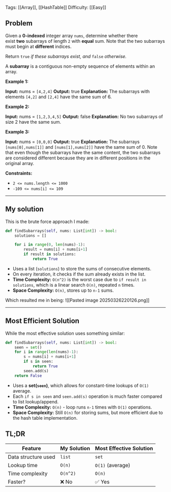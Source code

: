 Tags: [[Array]], [[HashTable]]
Difficulty: [[Easy]]
## Problem
Given a **0-indexed** integer array `nums`, determine whether there exist **two** subarrays of length `2` with **equal** sum. Note that the two subarrays must begin at **different** indices.

Return `true` _if these subarrays exist, and_ `false` _otherwise._

A **subarray** is a contiguous non-empty sequence of elements within an array.

**Example 1:**

**Input:** nums = `[4,2,4]`
**Output:** true
**Explanation:** The subarrays with elements `[4,2]` and `[2,4]` have the same sum of 6.

**Example 2:**

**Input:** nums = `[1,2,3,4,5]`
**Output:** false
**Explanation:** No two subarrays of size 2 have the same sum.

**Example 3:**

**Input:** nums = `[0,0,0]`
**Output:** true
**Explanation:** The subarrays `[nums[0],nums[1]]` and `[nums[1],nums[2]]` have the same sum of 0. 
Note that even though the subarrays have the same content, the two subarrays are considered different because they are in different positions in the original array.

**Constraints:**

- `2 <= nums.length <= 1000`
- `-109 <= nums[i] <= 109`

---
## My solution
This is the brute force approach I made:

```python
def findSubarrays(self, nums: List[int]) -> bool:
	solutions = []

	for i in range(0, len(nums)-1):
		result = nums[i] + nums[i+1]
		if result in solutions:
			return True
```

- Uses a list (`solutions`) to store the sums of consecutive elements.
- On every iteration, it checks if the sum already exists in the list.
- **Time Complexity:** `O(n^2)` is the worst case due to `if result in solutions`, which is a linear search `O(n)`, repeated `n` times.
- **Space Complexity:** `O(n)`, stores up to `n-1` sums.

Which resulted me in being:
![[Pasted image 20250326220126.png]]

---
## Most Efficient Solution
While the most effective solution uses something similar:
```python
def findSubarrays(self, nums: List[int]) -> bool:
	seen = set()
	for i in range(len(nums)-1):
		s = nums[i] + nums[i+1]
		if s in seen:
			return True
		seen.add(s)
	return False
```

- Uses a **set(`seen`)**, which allows for constant-time lookups of `O(1)` average.
- Each `if s in seen` and `seen.add(s)` operation is much faster compared to list lookup/append.
- **Time Complexity:** `O(n)` - loop runs `n-1` times with `O(1)` operations.
- **Space Complexity:** Still `O(n)` for storing sums, but more efficient due to the hash table implementation.


## TL;DR

| Feature             | My Solution | Most Effective Solution |
| ------------------- | ----------- | ----------------------- |
| Data structure used | `list`      | `set`                   |
| Lookup time         | `O(n)`      | `O(1)` (average)        |
| Time complexity     | `O(n^2)`    | `O(n)`                  |
| Faster?             | ❌ No        | ✅ Yes                   |
